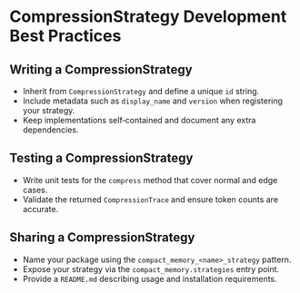 # CompressionStrategy Development Best Practices

## Writing a CompressionStrategy
- Inherit from `CompressionStrategy` and define a unique `id` string.
- Include metadata such as `display_name` and `version` when registering your strategy.
- Keep implementations self‑contained and document any extra dependencies.

## Testing a CompressionStrategy
- Write unit tests for the `compress` method that cover normal and edge cases.
- Validate the returned `CompressionTrace` and ensure token counts are accurate.

## Sharing a CompressionStrategy
- Name your package using the `compact_memory_<name>_strategy` pattern.
- Expose your strategy via the `compact_memory.strategies` entry point.
- Provide a `README.md` describing usage and installation requirements.
